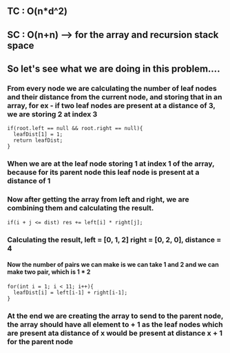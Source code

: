 ## TC : O(n*d^2)
## SC : O(n+n) --> for the array and recursion stack space 
## So let's see what we are doing in this problem....
### From every node we are calculating the number of leaf nodes and their distance from the current node, and storing that in an array, for ex - if two leaf nodes are present at a distance of 3, we are storing 2 at index 3
```
if(root.left == null && root.right == null){
  leafDist[1] = 1;
  return leafDist;
}
```
### When we are at the leaf node storing 1 at index 1 of the array, because for its parent node this leaf node is present at a distance of 1

### Now after getting the array from left and right, we are combining them and calculating the result.

```
if(i + j <= dist) res += left[i] * right[j];
```
### Calculating the result, left = [0, 1, 2] right = [0, 2, 0], distance = 4

#### Now the number of pairs we can make is we can take 1 and 2 and we can make two pair, which is 1 * 2

```
for(int i = 1; i < 11; i++){
  leafDist[i] = left[i-1] + right[i-1];
}
```

### At the end we are creating the array to send to the parent node, the array should have all element to + 1 as the leaf nodes which are present ata distance of x would be present at distance x + 1 for the parent node
